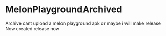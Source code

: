 # MelonPlaygroundArchived
Archive
cant upload a melon playground apk or maybe i will make release
Now created release now
